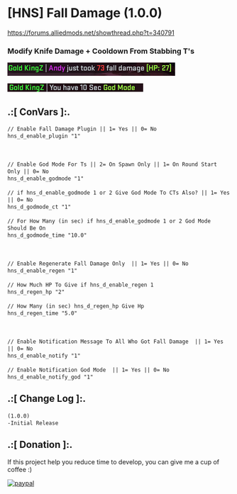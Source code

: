 # [HNS] Fall Damage (1.0.0)
https://forums.alliedmods.net/showthread.php?t=340791

### Modify Knife Damage + Cooldown From Stabbing T's

![alt text](https://github.com/oqyh/HNS-Fall-Damage/blob/main/img/screenshot1.png?raw=true)

![alt text](https://github.com/oqyh/HNS-Fall-Damage/blob/main/img/screenshot2.png?raw=true)


## .:[ ConVars ]:.
 ```
// Enable Fall Damage Plugin || 1= Yes || 0= No
hns_d_enable_plugin "1"



// Enable God Mode For Ts || 2= On Spawn Only || 1= On Round Start Only || 0= No
hns_d_enable_godmode "1"

// if hns_d_enable_godmode 1 or 2 Give God Mode To CTs Also? || 1= Yes || 0= No
hns_d_godmode_ct "1"

// For How Many (in sec) if hns_d_enable_godmode 1 or 2 God Mode Should Be On
hns_d_godmode_time "10.0"



// Enable Regenerate Fall Damage Only  || 1= Yes || 0= No
hns_d_enable_regen "1"

// How Much HP To Give if hns_d_enable_regen 1
hns_d_regen_hp "2"

// How Many (in sec) hns_d_regen_hp Give Hp
hns_d_regen_time "5.0"



// Enable Notification Message To All Who Got Fall Damage  || 1= Yes || 0= No
hns_d_enable_notify "1"

// Enable Notification God Mode  || 1= Yes || 0= No
hns_d_enable_notify_god "1"
```


## .:[ Change Log ]:.
```
(1.0.0)
-Initial Release
```

## .:[ Donation ]:.

If this project help you reduce time to develop, you can give me a cup of coffee :)

[![paypal](https://www.paypalobjects.com/en_US/i/btn/btn_donateCC_LG.gif)](https://paypal.me/oQYh)
